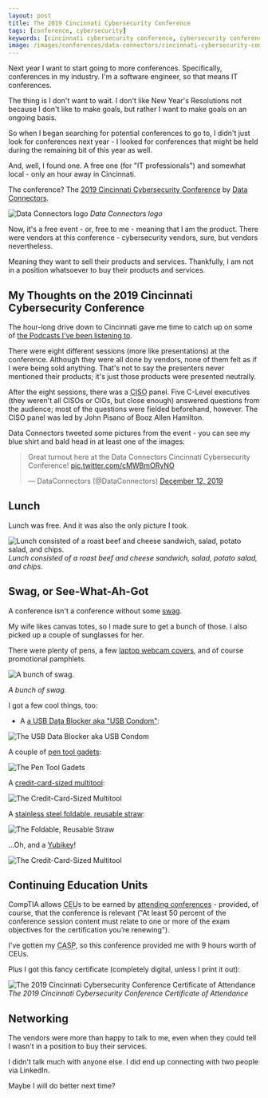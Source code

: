 ```yaml
---
layout: post
title: The 2019 Cincinnati Cybersecurity Conference
tags: [conference, cybersecurity]
keywords: [cincinnati cybersecurity conference, cybersecurity conference]
image: /images/conferences/data-connectors/cincinnati-cybersecurity-conference-2019/certificate.jpg
---
```


Next year I want to start going to more conferences. Specifically, conferences in my industry. I'm a software engineer, so that means IT conferences.

The thing is I don't want to wait. I don't like New Year's Resolutions not because I don't like to make goals, but rather I want to make goals on an ongoing basis.

So when I began searching for potential conferences to go to, I didn't just look for conferences next year - I looked for conferences that might be held during the remaining bit of this year as well.

And, well, I found one. A free one (for "IT professionals") and somewhat local - only an hour away in Cincinnati.

The conference? The [2019 Cincinnati Cybersecurity Conference](https://www.dataconnectors.com/events/cincinnati2019/) by [Data Connectors](https://www.dataconnectors.com/).

![Data Connectors logo](/images/conferences/data-connectors/black-logo.jpg)
*Data Connectors logo*

Now, it's a free event - or, free to me - meaning that I am the product. There were vendors at this conference - cybersecurity vendors, sure, but vendors nevertheless.

Meaning they want to sell their products and services. Thankfully, I am not in a position whatsoever to buy their products and services.

## My Thoughts on the 2019 Cincinnati Cybersecurity Conference

The hour-long drive down to Cincinnati gave me time to catch up on some of [the Podcasts I've been listening to](https://www.joehxblog.com/the-top-seven-podcasts-to-start-listening-to/).

There were eight different sessions (more like presentations) at the conference. Although they were all done by vendors, none of them felt as if I were being sold anything. That's not to say the presenters never mentioned their products; it's just those products were presented neutrally.

After the eight sessions, there was a <abbr title="chief information security officer">CISO</abbr> panel. Five C-Level executives (they weren't all CISOs or CIOs, but close enough) answered questions from the audience; most of the questions were fielded beforehand, however. The CISO panel was led by John Pisano of Booz Allen Hamilton.

Data Connectors tweeted some pictures from the event - you can see my blue shirt and bald head in at least one of the images:

<blockquote class="twitter-tweet" data-theme="dark"><p lang="en" dir="ltr">Great turnout here at the Data Connectors Cincinnati Cybersecurity Conference! <a href="https://t.co/cMWBmORyNO">pic.twitter.com/cMWBmORyNO</a></p>&mdash; DataConnectors (@DataConnectors) <a href="https://twitter.com/DataConnectors/status/1205171667137433601?ref_src=twsrc%5Etfw">December 12, 2019</a></blockquote> <script async src="https://platform.twitter.com/widgets.js" charset="utf-8"></script>

## Lunch

Lunch was free. And it was also the only picture I took.

![Lunch consisted of a roast beef and cheese sandwich, salad, potato salad, and chips.](/images/conferences/data-connectors/cincinnati-cybersecurity-conference-2019/lunch.jpg)
*Lunch consisted of a roast beef and cheese sandwich, salad, potato salad, and chips.*

## Swag, or See-What-Ah-Got

A conference isn't a conference without some [swag](https://www.merriam-webster.com/words-at-play/what-does-swag-mean).

My wife likes canvas totes, so I made sure to get a bunch of those. I also picked up a couple of sunglasses for her.

There were plenty of pens, a few [laptop webcam covers](https://www.amazon.com/dp/B07RV6ZQL4/?tag=hendrixjoseph-20), and of course promotional pamphlets.

![A bunch of swag.](/images/conferences/data-connectors/cincinnati-cybersecurity-conference-2019/swag/grouped.jpg)

*A bunch of swag.*

I got a few cool things, too:

* A [a USB Data Blocker aka "USB Condom"](https://www.amazon.com/stores/node/7645179011/?tag=hendrixjoseph-20):

![The USB Data Blocker aka USB Condom](/images/conferences/data-connectors/cincinnati-cybersecurity-conference-2019/swag/usb-data-blocker.jpg)

A couple of [pen tool gadets](https://www.amazon.com//dp/B00VTFAAN2/?tag=hendrixjoseph-20):

![The Pen Tool Gadets](/images/conferences/data-connectors/cincinnati-cybersecurity-conference-2019/swag/pen-tools.jpg)

A [credit-card-sized multitool](https://www.amazon.com/stores/node/9547958011/?tag=hendrixjoseph-20):

![The Credit-Card-Sized Multitool](/images/conferences/data-connectors/cincinnati-cybersecurity-conference-2019/swag/card-tool.jpg)

A [stainless steel foldable, reusable straw](https://www.amazon.com/dp/B07HXM1JP2/?tag=hendrixjoseph-20):

![The Foldable, Reusable Straw](/images/conferences/data-connectors/cincinnati-cybersecurity-conference-2019/swag/straw.png)

...Oh, and a [Yubikey](https://www.amazon.com/Yubico-YubiKey-USB-Authentication-Security/dp/B07HBD71HL/?tag=hendrixjoseph-20)!

![The Credit-Card-Sized 
Multitool](/images/conferences/data-connectors/cincinnati-cybersecurity-conference-2019/swag/yubikey.jpg)

## Continuing Education Units

CompTIA allows <abbr title="continuing education unit">CEU</abbr>s to be earned by [attending conferences](https://www.comptia.org/continuing-education/choose/renewing-with-multiple-activities/training-and-higher-education#conference) - provided, of course, that the conference is relevant ("At least 50 percent of the conference session content must relate to one or more of the exam objectives for the certification you’re renewing").

I've gotten my <abbr title="CompTIA Advanced Security Professional">CASP</abbr>, so this conference provided me with 9 hours worth of CEUs.

Plus I got this fancy certificate (completely digital, unless I print it out):

![The 2019 Cincinnati Cybersecurity Conference Certificate of Attendance](/images/conferences/data-connectors/cincinnati-cybersecurity-conference-2019/certificate.jpg)
*The 2019 Cincinnati Cybersecurity Conference Certificate of Attendance*

## Networking

The vendors were more than happy to talk to me, even when they could tell I wasn't in a position to buy their services.

I didn't talk much with anyone else. I did end up connecting with two people via LinkedIn.

Maybe I will do better next time?
